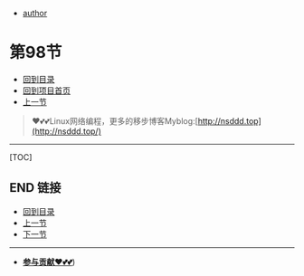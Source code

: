 + [author](https://github.com/3293172751)
# 第98节
+ [回到目录](../README.md)
+ [回到项目首页](../../README.md)
+ [上一节](97.md)
> ❤️💕💕Linux网络编程，更多的移步博客Myblog:[http://nsddd.top](http://nsddd.top/)
---
[TOC]





## END 链接
+ [回到目录](../README.md)
+ [上一节](97.md)
+ [下一节](99.md)
---
+ [**参与贡献❤️💕💕**](https://nsddd.top/archives/contributors))